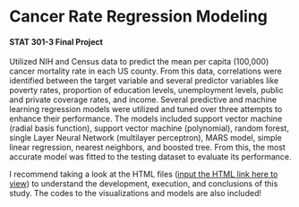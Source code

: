 # Cancer Rate Regression Modeling
#### STAT 301-3 Final Project

Utilized NIH and Census data to predict the mean per capita (100,000) cancer mortality rate in each US county. From this data, correlations were identified between the target variable and several predictor variables like poverty rates, proportion of education levels, unemployment levels, public and private coverage rates, and income. Several predictive and machine learning regression models were utilized and tuned over three attempts to enhance their performance. The models included support vector machine (radial basis function), support vector machine (polynomial), random forest, single Layer Neural Network (multilayer perceptron), MARS model, simple linear regression, nearest neighbors, and boosted tree. From this, the most accurate model was fitted to the testing dataset to evaluate its performance. 

I recommend taking a look at the HTML files ([input the HTML link here to view](https://htmlpreview.github.io/)) to understand the development, execution, and conclusions of this study. The codes to the visualizations and models are also included!
